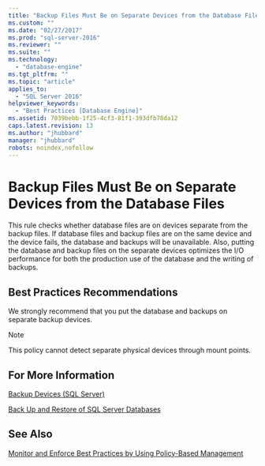 ```yaml
---
title: "Backup Files Must Be on Separate Devices from the Database Files | Microsoft Docs"
ms.custom: ""
ms.date: "02/27/2017"
ms.prod: "sql-server-2016"
ms.reviewer: ""
ms.suite: ""
ms.technology: 
  - "database-engine"
ms.tgt_pltfrm: ""
ms.topic: "article"
applies_to: 
  - "SQL Server 2016"
helpviewer_keywords: 
  - "Best Practices [Database Engine]"
ms.assetid: 7039bebb-1f25-4cf3-81f1-393dfb78da12
caps.latest.revision: 13
ms.author: "jhubbard"
manager: "jhubbard"
robots: noindex,nofollow
---
```

# Backup Files Must Be on Separate Devices from the Database Files
  This rule checks whether database files are on devices separate from the backup files. If database files and backup files are on the same device and the device fails, the database and backups will be unavailable. Also, putting the database and backup files on the separate devices optimizes the I/O performance for both the production use of the database and the writing of backups.  
  
## Best Practices Recommendations  
 We strongly recommend that you put the database and backups on separate backup devices.  
  
> [!NOTE]  
>  This policy cannot detect separate physical devices through mount points.  
  
## For More Information  
 [Backup Devices &#40;SQL Server&#41;](../relational-databases/backup-restore/backup-devices-sql-server.md)  
  
 [Back Up and Restore of SQL Server Databases](../relational-databases/backup-restore/back-up-and-restore-of-sql-server-databases.md)  
  
## See Also  
 [Monitor and Enforce Best Practices by Using Policy-Based Management](../relational-databases/policy-based-management/monitor-and-enforce-best-practices-by-using-policy-based-management.md)  
  
  